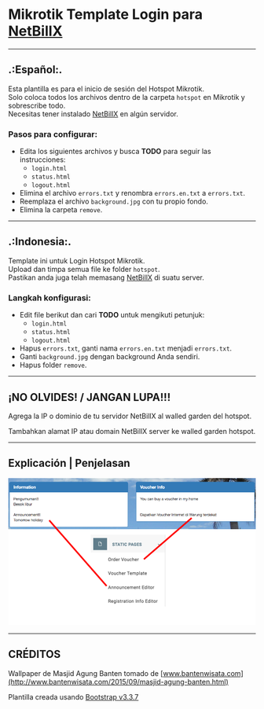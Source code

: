 # Mikrotik Template Login para [NetBillX](https://github.com/freedarwuin/NetBillX)

---

## .:Español:.

Esta plantilla es para el inicio de sesión del Hotspot Mikrotik.  
Solo coloca todos los archivos dentro de la carpeta `hotspot` en Mikrotik y sobrescribe todo.  
Necesitas tener instalado [NetBillX](https://github.com/freedarwuin/NetBillX) en algún servidor.

### Pasos para configurar:

- Edita los siguientes archivos y busca **TODO** para seguir las instrucciones:
    - `login.html`
    - `status.html`
    - `logout.html`
- Elimina el archivo `errors.txt` y renombra `errors.en.txt` a `errors.txt`.
- Reemplaza el archivo `background.jpg` con tu propio fondo.
- Elimina la carpeta `remove`.

---

## .:Indonesia:.

Template ini untuk Login Hotspot Mikrotik.  
Upload dan timpa semua file ke folder `hotspot`.  
Pastikan anda juga telah memasang [NetBillX](https://github.com/freedarwuin/NetBillX) di suatu server.

### Langkah konfigurasi:

- Edit file berikut dan cari **TODO** untuk mengikuti petunjuk:
    - `login.html`
    - `status.html`
    - `logout.html`
- Hapus `errors.txt`, ganti nama `errors.en.txt` menjadi `errors.txt`.
- Ganti `background.jpg` dengan background Anda sendiri.
- Hapus folder `remove`.

---

## ¡NO OLVIDES! / JANGAN LUPA!!!

Agrega la IP o dominio de tu servidor NetBillX al walled garden del hotspot.

Tambahkan alamat IP atau domain NetBillX server ke walled garden hotspot.

---

## Explicación | Penjelasan

![Static Pages](remove_me/info.png)

---

## CRÉDITOS

Wallpaper de Masjid Agung Banten tomado de [www.bantenwisata.com](http://www.bantenwisata.com/2015/09/masjid-agung-banten.html)

Plantilla creada usando [Bootstrap v3.3.7](http://getbootstrap.com)